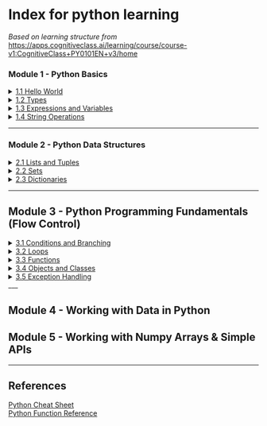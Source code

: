 # Index for python learning
*Based on learning structure from*  
https://apps.cognitiveclass.ai/learning/course/course-v1:CognitiveClass+PY0101EN+v3/home

### Module 1 - Python Basics
<details>
<summary><a href="\1 Python Basics\1.1 Hello World.md">1.1 Hello World</a></summary>

 - [Print Formatting](./1%20Python%20Basics/1.1%20Hello%20World.md#print-formatting)
 - [F-strings and printing variables](./1%20Python%20Basics/1.1%20Hello%20World.md#f-strings-and-printing-variables)

</details>

<details>
<summary><a href="\1 Python Basics\1.2 Types.md">1.2 Types</a></summary>
Subsections Here
</details>

<details>
<summary><a href="\1 Python Basics\1.3 Expressions and Variables.md">1.3 Expressions and Variables</a></summary>
Subsections Here
</details>

<details>
<summary><a href="\1 Python Basics\1.4 String Operations.md">1.4 String Operations</a></summary>
Subsections Here
</details>


___
### Module 2 - Python Data Structures
<details>
<summary><a href="\2 Python Data Structures\2.1 Lists and Tuples.md">2.1 Lists and Tuples</a></summary>
Subsections Here
</details>

<details>
<summary><a href="\2 Python Data Structures\2.2 Sets.md">2.2 Sets</a></summary>
Subsections Here
</details>

<details>
<summary><a href="\2 Python Data Structures\2.3 Dictionaries.md">2.3 Dictionaries</a></summary>
Subsections Here
</details>

___

## Module 3 - Python Programming Fundamentals (Flow Control)
<details>
<summary><a href="\3 Python Programming Fundamentals (Flow Control)\3.1 Conditions and Branching.md">3.1 Conditions and Branching</a></summary>
Subsections Here
</details>
 
<details>
<summary><a href="\3 Python Programming Fundamentals (Flow Control)\3.2 Loops.md">3.2 Loops</a></summary>
Subsections Here
</details>
 
<details>
<summary><a href="\3 Python Programming Fundamentals (Flow Control)\3.3 Functions.md">3.3 Functions</a></summary>
Subsections Here
</details>

<details>
<summary><a href="\3 Python Programming Fundamentals (Flow Control)\3.4 Objects and Classes.md">3.4 Objects and Classes</a></summary>
Subsections Here
</details>

<details>
<summary><a href="\3 Python Programming Fundamentals (Flow Control)\3.5 Exception Handling.md">3.5 Exception Handling</a></summary>

Subsections Here

</details>
___

## Module 4 - Working with Data in Python


## Module 5 - Working with Numpy Arrays & Simple APIs

___
## References
<a href="\References\Python Cheat Sheet.pdf">Python Cheat Sheet</a>  
<a href="\References\Python Function Reference.pdf">Python Function Reference</a>